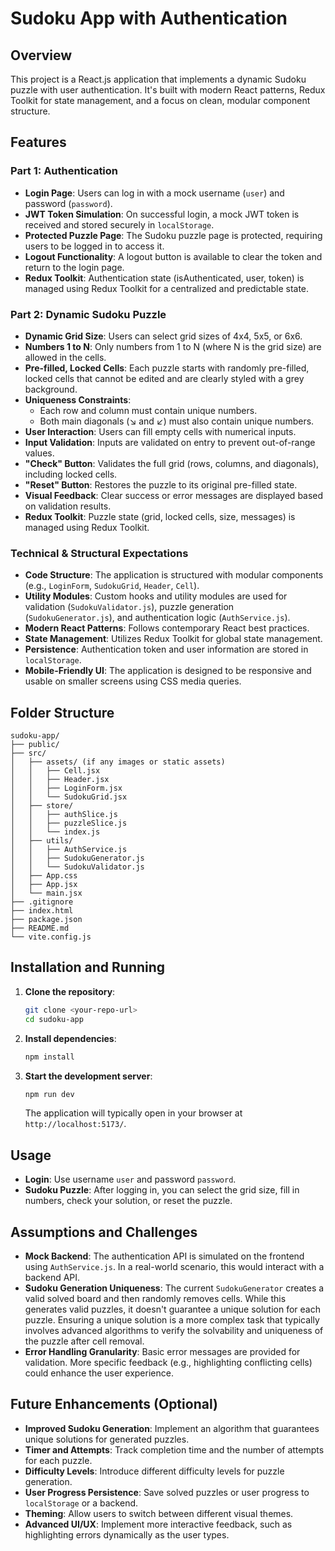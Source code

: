 # Sudoku App with Authentication

## Overview

This project is a React.js application that implements a dynamic Sudoku puzzle with user authentication. It's built with modern React patterns, Redux Toolkit for state management, and a focus on clean, modular component structure.

## Features

### Part 1: Authentication

*   **Login Page**: Users can log in with a mock username (`user`) and password (`password`).
*   **JWT Token Simulation**: On successful login, a mock JWT token is received and stored securely in `localStorage`.
*   **Protected Puzzle Page**: The Sudoku puzzle page is protected, requiring users to be logged in to access it.
*   **Logout Functionality**: A logout button is available to clear the token and return to the login page.
*   **Redux Toolkit**: Authentication state (isAuthenticated, user, token) is managed using Redux Toolkit for a centralized and predictable state.

### Part 2: Dynamic Sudoku Puzzle

*   **Dynamic Grid Size**: Users can select grid sizes of 4x4, 5x5, or 6x6.
*   **Numbers 1 to N**: Only numbers from 1 to N (where N is the grid size) are allowed in the cells.
*   **Pre-filled, Locked Cells**: Each puzzle starts with randomly pre-filled, locked cells that cannot be edited and are clearly styled with a grey background.
*   **Uniqueness Constraints**: 
    *   Each row and column must contain unique numbers.
    *   Both main diagonals (↘️ and ↙️) must also contain unique numbers.
*   **User Interaction**: Users can fill empty cells with numerical inputs.
*   **Input Validation**: Inputs are validated on entry to prevent out-of-range values.
*   **"Check" Button**: Validates the full grid (rows, columns, and diagonals), including locked cells.
*   **"Reset" Button**: Restores the puzzle to its original pre-filled state.
*   **Visual Feedback**: Clear success or error messages are displayed based on validation results.
*   **Redux Toolkit**: Puzzle state (grid, locked cells, size, messages) is managed using Redux Toolkit.

### Technical & Structural Expectations

*   **Code Structure**: The application is structured with modular components (e.g., `LoginForm`, `SudokuGrid`, `Header`, `Cell`).
*   **Utility Modules**: Custom hooks and utility modules are used for validation (`SudokuValidator.js`), puzzle generation (`SudokuGenerator.js`), and authentication logic (`AuthService.js`).
*   **Modern React Patterns**: Follows contemporary React best practices.
*   **State Management**: Utilizes Redux Toolkit for global state management.
*   **Persistence**: Authentication token and user information are stored in `localStorage`.
*   **Mobile-Friendly UI**: The application is designed to be responsive and usable on smaller screens using CSS media queries.

## Folder Structure

```
sudoku-app/
├── public/
├── src/
│   ├── assets/ (if any images or static assets)
│   │   ├── Cell.jsx
│   │   ├── Header.jsx
│   │   ├── LoginForm.jsx
│   │   └── SudokuGrid.jsx
│   ├── store/
│   │   ├── authSlice.js
│   │   ├── puzzleSlice.js
│   │   └── index.js
│   ├── utils/
│   │   ├── AuthService.js
│   │   ├── SudokuGenerator.js
│   │   └── SudokuValidator.js
│   ├── App.css
│   ├── App.jsx
│   └── main.jsx
├── .gitignore
├── index.html
├── package.json
├── README.md
└── vite.config.js
```

## Installation and Running

1.  **Clone the repository**:
    ```bash
    git clone <your-repo-url>
    cd sudoku-app
    ```
2.  **Install dependencies**:
    ```bash
    npm install
    ```
3.  **Start the development server**:
    ```bash
    npm run dev
    ```
    The application will typically open in your browser at `http://localhost:5173/`.

## Usage

*   **Login**: Use username `user` and password `password`.
*   **Sudoku Puzzle**: After logging in, you can select the grid size, fill in numbers, check your solution, or reset the puzzle.

## Assumptions and Challenges

*   **Mock Backend**: The authentication API is simulated on the frontend using `AuthService.js`. In a real-world scenario, this would interact with a backend API.
*   **Sudoku Generation Uniqueness**: The current `SudokuGenerator` creates a valid solved board and then randomly removes cells. While this generates valid puzzles, it doesn't guarantee a unique solution for each puzzle. Ensuring a unique solution is a more complex task that typically involves advanced algorithms to verify the solvability and uniqueness of the puzzle after cell removal.
*   **Error Handling Granularity**: Basic error messages are provided for validation. More specific feedback (e.g., highlighting conflicting cells) could enhance the user experience.

## Future Enhancements (Optional)

*   **Improved Sudoku Generation**: Implement an algorithm that guarantees unique solutions for generated puzzles.
*   **Timer and Attempts**: Track completion time and the number of attempts for each puzzle.
*   **Difficulty Levels**: Introduce different difficulty levels for puzzle generation.
*   **User Progress Persistence**: Save solved puzzles or user progress to `localStorage` or a backend.
*   **Theming**: Allow users to switch between different visual themes.
*   **Advanced UI/UX**: Implement more interactive feedback, such as highlighting errors dynamically as the user types.
